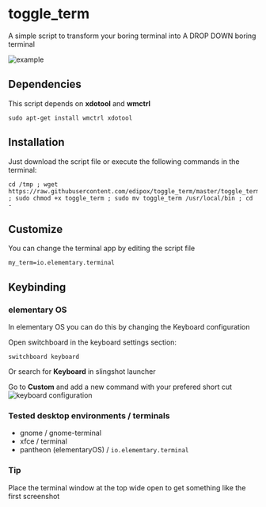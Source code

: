 # toggle_term
A simple script to transform your boring terminal into A DROP DOWN boring terminal 

![example](https://raw.githubusercontent.com/edipox/toggle_term/master/example.png)

## Dependencies
This script depends on **xdotool** and **wmctrl**
```
sudo apt-get install wmctrl xdotool
```

## Installation
Just download the script file or execute the following commands in the terminal:
```
cd /tmp ; wget https://raw.githubusercontent.com/edipox/toggle_term/master/toggle_term ; sudo chmod +x toggle_term ; sudo mv toggle_term /usr/local/bin ; cd - 
```

## Customize
You can change the terminal app by editing the script file
```
my_term=io.elememtary.terminal
```
## Keybinding

### elementary OS
In elementary OS you can do this by changing the Keyboard configuration

Open switchboard in the keyboard settings section:
```
switchboard keyboard
```
Or search for **Keyboard** in slingshot launcher

Go to **Custom** and add a new command with your prefered short cut
![keyboard configuration](https://raw.githubusercontent.com/edipox/toggle_term/master/keyboard-config.png)

### Tested desktop environments / terminals
* gnome / gnome-terminal
* xfce / terminal
* pantheon (elementaryOS) / `io.elememtary.terminal`


### Tip
Place the terminal window at the top wide open to get something like the first screenshot
